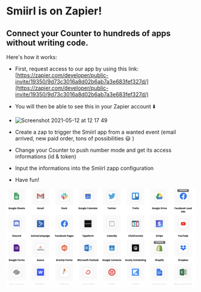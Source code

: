 # Smiirl is on Zapier! 
## Connect your Counter to hundreds of apps without writing code.

Here's how it works: 
- First, request access to our app by using this link: [https://zapier.com/developer/public-invite/19350/9d73c3016a8d02b6ab7a3e683fef327d/](https://zapier.com/developer/public-invite/19350/9d73c3016a8d02b6ab7a3e683fef327d/)
- You will then be able to see this in your Zapier account ⬇️
- <img width="389" alt="Screenshot 2021-05-12 at 12 17 49" src="https://user-images.githubusercontent.com/9904720/117959312-2bc94900-b31c-11eb-9dbb-1b9d17d9bbdc.png">

- Create a zap to trigger the Smiirl app from a wanted event (email arrived, new paid order, tons of possibilities 😃 )
- Change your Counter to push number mode and get its access informations (id & token) 
- Input the informations into the Smiirl zapp configuration
- Have fun!

 ![zapier examples](etc/zapier-topols-examples.png?raw=true)
